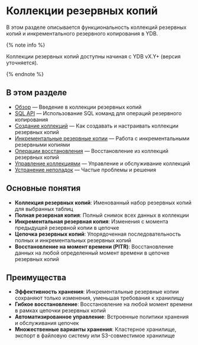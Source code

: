# Коллекции резервных копий

В этом разделе описывается функциональность коллекций резервных копий и инкрементального резервного копирования в YDB.

{% note info %}

Коллекции резервных копий доступны начиная с YDB vX.Y+ (версия уточняется).

{% endnote %}

## В этом разделе

- [Обзор](overview.md) — Введение в коллекции резервных копий
- [SQL API](sql-api.md) — Использование SQL команд для операций резервного копирования
- [Создание коллекций](create-collection.md) — Как создавать и настраивать коллекции резервных копий
- [Инкрементальные резервные копии](incremental-backups.md) — Работа с инкрементальными резервными копиями
- [Операции восстановления](restore-from-collection.md) — Восстановление из коллекций резервных копий
- [Управление коллекциями](manage-collections.md) — Управление и обслуживание коллекций
- [Устранение неполадок](troubleshooting.md) — Частые проблемы и решения

## Основные понятия

- **Коллекция резервных копий**: Именованный набор резервных копий для выбранных таблиц
- **Полная резервная копия**: Полный снимок всех данных в коллекции
- **Инкрементальная резервная копия**: Изменения с момента предыдущей резервной копии в цепочке
- **Цепочка резервных копий**: Упорядоченная последовательность полных и инкрементальных резервных копий
- **Восстановление на момент времени (PITR)**: Восстановление данных на любой определенный момент времени в цепочке резервных копий

## Преимущества

- **Эффективность хранения**: Инкрементальные резервные копии сохраняют только изменения, уменьшая требования к хранилищу
- **Гибкое восстановление**: Восстановление на любой момент времени в рамках цепочки резервных копий
- **Автоматизированное управление**: Встроенные политики хранения и обслуживания цепочек
- **Множественные варианты хранения**: Кластерное хранилище, экспорт в файловую систему или S3-совместимое хранилище
